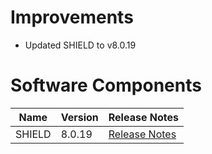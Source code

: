 # Improvements

- Updated SHIELD to v8.0.19


# Software Components	
| Name | Version | Release Notes |	
| --- | --- | --- |	
| SHIELD | 8.0.19 | [Release Notes][v8.0.19] |

[v8.0.19]: https://github.com/starkandwayne/shield/releases/tag/v8.0.19
